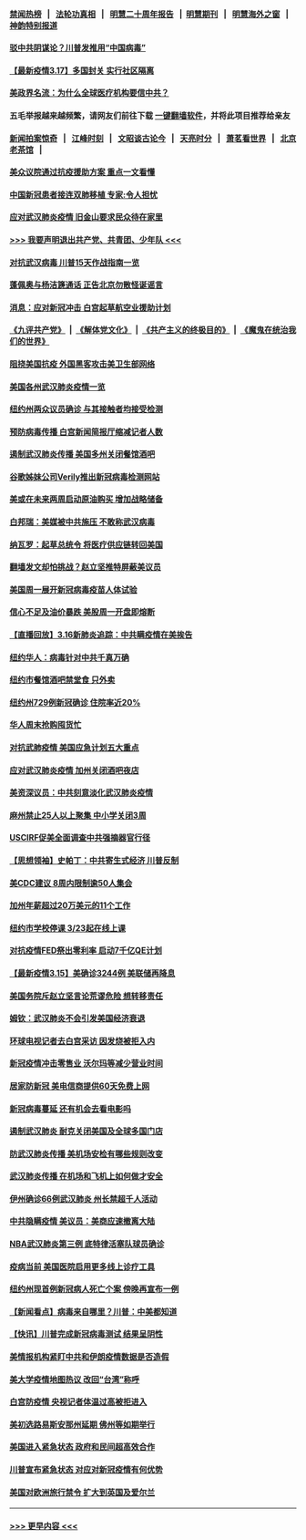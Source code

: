 #### [禁闻热榜](热点新闻.md?=0)  &nbsp;&nbsp;|&nbsp;&nbsp; [法轮功真相](https://github.com/gfw-breaker/truth/blob/master/README.md?=0) &nbsp;&nbsp;|&nbsp;&nbsp; [明慧二十周年报告](https://github.com/gfw-breaker/mh-reports/blob/master/README.md?=0) &nbsp;&nbsp;|&nbsp;&nbsp;[明慧期刊](https://github.com/gfw-breaker/mh-qikan) &nbsp;&nbsp;|&nbsp;&nbsp; [明慧海外之窗](https://github.com/gfw-breaker/mh-news/blob/master/README.md?=0) &nbsp;&nbsp;|&nbsp;&nbsp; [神韵特别报道](https://github.com/gfw-breaker/mh-news/blob/master/shenyun.md?=0)
#### [驳中共阴谋论？川普发推用“中国病毒”](../pages/nsc412/n11945945.md?t=03171231) 
#### [【最新疫情3.17】多国封关 实行社区隔离](../pages/nsc412/n11945621.md?t=03171231) 
#### [美政界名流：为什么全球医疗机构要信中共？](../pages/nsc412/n11945479.md?t=03171231) 
#### 五毛举报越来越频繁，请网友们前往下载 [一键翻墙软件](https://github.com/gfw-breaker/ssr-accounts)，并将此项目推荐给亲友
#### [新闻拍案惊奇](https://github.com/gfw-breaker/banned-news/blob/master/pages/link4.md) &nbsp;&nbsp;|&nbsp;&nbsp; [江峰时刻](https://github.com/gfw-breaker/banned-news/blob/master/pages/link4.md) &nbsp;&nbsp;|&nbsp;&nbsp; [文昭谈古论今](https://github.com/gfw-breaker/banned-news/blob/master/pages/link4.md) &nbsp;&nbsp;|&nbsp;&nbsp; [天亮时分](https://github.com/gfw-breaker/banned-news/blob/master/pages/link4.md) &nbsp;&nbsp;|&nbsp;&nbsp; [萧茗看世界](https://github.com/gfw-breaker/banned-news/blob/master/pages/link4.md) &nbsp;&nbsp;|&nbsp;&nbsp; [北京老茶馆](https://github.com/gfw-breaker/banned-news/blob/master/pages/link4.md) &nbsp;&nbsp;|&nbsp;&nbsp; 
#### [美众议院通过抗疫援助方案 重点一文看懂](../pages/nsc412/n11945750.md?t=03171231) 
#### [中国新冠患者接连双肺移植 专家:令人担忧](../pages/nsc412/n11945516.md?t=03171231) 
#### [应对武汉肺炎疫情 旧金山要求民众待在家里](../pages/nsc412/n11945757.md?t=03171231) 
#### [>>> 我要声明退出共产党、共青团、少年队 <<<](https://github.com/begood0513/goodnews/blob/master/quit/letter.md) 
#### [对抗武汉病毒 川普15天作战指南一览](../pages/nsc412/n11945503.md?t=03171231) 
#### [蓬佩奥与杨洁篪通话 正告北京勿散怪诞谣言](../pages/nsc412/n11945291.md?t=03171231) 
#### [消息：应对新冠冲击 白宫起草航空业援助计划](../pages/nsc412/n11945237.md?t=03171231) 
#### [《九评共产党》](https://github.com/begood0513/9ping.md/blob/master/README.md) &nbsp;|&nbsp; [《解体党文化》](../../../../jtdwh.md/blob/master/README.md)  &nbsp;|&nbsp; [《共产主义的终极目的》](../../../../gczydzjmd.md/blob/master/README.md) &nbsp;|&nbsp; [《魔鬼在统治我们的世界》](../../../../mgztzwmdsj.md/blob/master/README.md) 
#### [阻挠美国抗疫 外国黑客攻击美卫生部网络](../pages/nsc412/n11945190.md?t=03171231) 
#### [美国各州武汉肺炎疫情一览](../pages/nsc412/n11944066.md?t=03171231) 
#### [纽约州两众议员确诊 与其接触者均接受检测](../pages/nsc412/n11944930.md?t=03171231) 
#### [预防病毒传播 白宫新闻简报厅缩减记者人数](../pages/nsc412/n11945023.md?t=03171231) 
#### [遏制武汉肺炎传播 美国多州关闭餐馆酒吧](../pages/nsc412/n11944857.md?t=03171231) 
#### [谷歌姊妹公司Verily推出新冠病毒检测网站](../pages/nsc412/n11945017.md?t=03171231) 
#### [美或在未来两周启动原油购买 增加战略储备](../pages/nsc412/n11944956.md?t=03171231) 
#### [白邦瑞：美媒被中共施压 不敢称武汉病毒](../pages/nsc412/n11944815.md?t=03171231) 
#### [纳瓦罗：起草总统令 将医疗供应链转回美国](../pages/nsc412/n11944808.md?t=03171231) 
#### [翻墙发文却怕挑战？赵立坚推特屏蔽美议员](../pages/nsc412/n11944758.md?t=03171231) 
#### [美国周一展开新冠病毒疫苗人体试验](../pages/nsc412/n11944761.md?t=03171231) 
#### [信心不足及油价暴跌 美股周一开盘即熔断](../pages/nsc412/n11944728.md?t=03171231) 
#### [【直播回放】3.16新肺炎追踪：中共瞒疫情在美挨告](../pages/nsc412/n11944429.md?t=03171231) 
#### [纽约华人：病毒针对中共千真万确](../pages/nsc412/n11942905.md?t=03171231) 
#### [纽约市餐馆酒吧禁堂食  只外卖](../pages/nsc412/n11943729.md?t=03171231) 
#### [纽约州729例新冠确诊  住院率近20%](../pages/nsc412/n11943724.md?t=03171231) 
#### [华人周末抢购囤货忙](../pages/nsc412/n11943687.md?t=03171231) 
#### [对抗武肺疫情 美国应急计划五大重点](../pages/nsc412/n11943193.md?t=03171231) 
#### [应对武汉肺炎疫情 加州关闭酒吧夜店](../pages/nsc412/n11943540.md?t=03171231) 
#### [美资深议员：中共刻意淡化武汉肺炎疫情](../pages/nsc412/n11943061.md?t=03171231) 
#### [麻州禁止25人以上聚集   中小学关闭3周](../pages/nsc412/n11943154.md?t=03171231) 
#### [USCIRF促美全面调查中共强摘器官行径](../pages/nsc412/n11942904.md?t=03171231) 
#### [【思想领袖】史帕丁：中共寄生式经济 川普反制](../pages/nsc412/n11805341.md?t=03171231) 
#### [美CDC建议 8周内限制逾50人集会](../pages/nsc412/n11942944.md?t=03171231) 
#### [加州年薪超过20万美元的11个工作](../pages/nsc412/n11919113.md?t=03171231) 
#### [纽约市学校停课   3/23起在线上课](../pages/nsc412/n11942804.md?t=03171231) 
#### [对抗疫情FED祭出零利率 启动7千亿QE计划](../pages/nsc412/n11942782.md?t=03171231) 
#### [【最新疫情3.15】美确诊3244例 美联储再降息](../pages/nsc412/n11940988.md?t=03171231) 
#### [美国务院斥赵立坚言论荒谬危险 想转移责任](../pages/nsc412/n11942518.md?t=03171231) 
#### [姆钦：武汉肺炎不会引发美国经济衰退](../pages/nsc412/n11942530.md?t=03171231) 
#### [环球电视记者去白宫采访 因发烧被拒入内](../pages/nsc412/n11942516.md?t=03171231) 
#### [新冠疫情冲击零售业 沃尔玛等减少营业时间](../pages/nsc412/n11942454.md?t=03171231) 
#### [居家防新冠 美电信商提供60天免费上网](../pages/nsc412/n11942457.md?t=03171231) 
#### [新冠病毒蔓延 还有机会去看电影吗](../pages/nsc412/n11942385.md?t=03171231) 
#### [遏制武汉肺炎 耐克关闭美国及全球多国门店](../pages/nsc412/n11942366.md?t=03171231) 
#### [防武汉肺炎传播 美机场安检有哪些规则改变](../pages/nsc412/n11939497.md?t=03171231) 
#### [武汉肺炎传播 在机场和飞机上如何做才安全](../pages/nsc412/n11928171.md?t=03171231) 
#### [伊州确诊66例武汉肺炎 州长禁超千人活动](../pages/nsc412/n11941564.md?t=03171231) 
#### [中共隐瞒疫情 美议员：美商应速撤离大陆](../pages/nsc412/n11941407.md?t=03171231) 
#### [NBA武汉肺炎第三例 底特律活塞队球员确诊](../pages/nsc412/n11941282.md?t=03171231) 
#### [疫病当前 美国医院启用更多线上诊疗工具](../pages/nsc412/n11941300.md?t=03171231) 
#### [纽约州现首例新冠病人死亡个案  傍晚再宣布一例](../pages/nsc412/n11941340.md?t=03171231) 
#### [【新闻看点】病毒来自哪里？川普：中美都知道](../pages/nsc412/n11940769.md?t=03171231) 
#### [【快讯】川普完成新冠病毒测试 结果呈阴性](../pages/nsc412/n11941045.md?t=03171231) 
#### [美情报机构紧盯中共和伊朗疫情数据是否造假](../pages/nsc412/n11940875.md?t=03171231) 
#### [美大学疫情地图热议 改回“台湾”称呼](../pages/nsc412/n11940365.md?t=03171231) 
#### [白宫防疫情 央视记者体温过高被拒进入](../pages/nsc412/n11940841.md?t=03171231) 
#### [美初选路易斯安那州延期 佛州等如期举行](../pages/nsc412/n11940614.md?t=03171231) 
#### [美国进入紧急状态 政府和民间超高效合作](../pages/nsc412/n11940720.md?t=03171231) 
#### [川普宣布紧急状态 对应对新冠疫情有何优势](../pages/nsc412/n11940632.md?t=03171231) 
#### [美国对欧洲旅行禁令 扩大到英国及爱尔兰](../pages/nsc412/n11940647.md?t=03171231) 

----
#### [ >>> 更早内容 <<< ](../indexes/nsc412-earlier.md)
